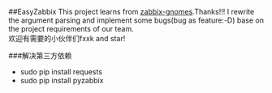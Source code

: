 ##EasyZabbix
This project learns from [zabbix-gnomes](https://github.com/q1x/zabbix-gnomes).Thanks!!!
I rewrite the argument parsing and implement some bugs(bug as feature:-D) base on the project requirements of our team.  
欢迎有需要的小伙伴们fxxk and star!

###解决第三方依赖
- sudo pip install requests
- sudo pip install pyzabbix




